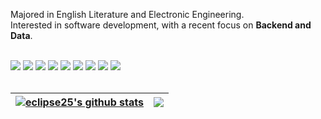 
Majored in English Literature and Electronic Engineering.<br>
Interested in software development, with a recent focus on **Backend and Data**.

<br>

<div>
  <img src="https://img.shields.io/badge/Python-3776AB?style=flat&logo=Python&logoColor=white"/>
  <img src="https://img.shields.io/badge/MySQL-4479A1?style=flat&logo=MySQL&logoColor=white"/>
  <img src="https://img.shields.io/badge/HTML5-E34F26?style=flat&logo=html5&logoColor=white"/>
  <img src="https://img.shields.io/badge/CSS3-1572B6?style=flat&logo=css3&logoColor=white"/>
  <img src="https://img.shields.io/badge/javascript-F7DF1E?style=flat&logo=javascript&logoColor=black"/>
  <img src="https://img.shields.io/badge/Flutter-02569B?style=flat&logo=flutter&logoColor=white"/>
  <img src="https://img.shields.io/badge/Django-092E20?style=flat&logo=django&logoColor=white"/>
  <img src="https://img.shields.io/badge/Airflow-017CEE?style=flat&logo=apacheairflow&logoColor=white"/>
  <img src="https://img.shields.io/badge/java-007396?style=flat&logo=OpenJDK&logoColor=white">
</div>

<br>

| <a href="https://github.com//eclipse25/github-readme-stats"><img align="center" src="https://github-readme-stats.vercel.app/api?username=eclipse25&show_icons=true&include_all_commits=true&theme=buefy&hide_border=true" alt="eclipse25's github stats" /></a> | <a href="https://github.com/eclipse25/github-readme-stats"><img align="center" src="https://github-readme-stats.vercel.app/api/top-langs/?username=eclipse25&layout=compact&theme=buefy&hide_border=true" /></a> |
| ------------- | ------------- |

